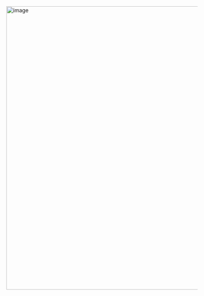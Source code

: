 <img width="1331" height="746" alt="image" src="https://github.com/user-attachments/assets/0dee6733-dbf0-4b21-a1f7-4a5fd5cb784b" />
